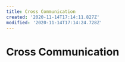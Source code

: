 ```yaml
---
title: Cross Communication
created: '2020-11-14T17:14:11.827Z'
modified: '2020-11-14T17:14:24.728Z'
---
```


# Cross Communication
